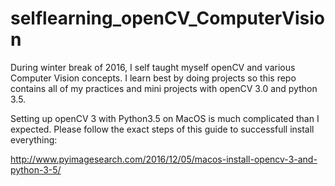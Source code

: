# selflearning_openCV_ComputerVision

During winter break of 2016, I self taught myself openCV and various Computer Vision concepts. I learn best by doing projects so this repo contains all of my practices and mini projects with openCV 3.0 and python 3.5.

Setting up openCV 3 with Python3.5 on MacOS is much complicated than I expected.
Please follow the exact steps of this guide to successfull install everything:

http://www.pyimagesearch.com/2016/12/05/macos-install-opencv-3-and-python-3-5/ 
